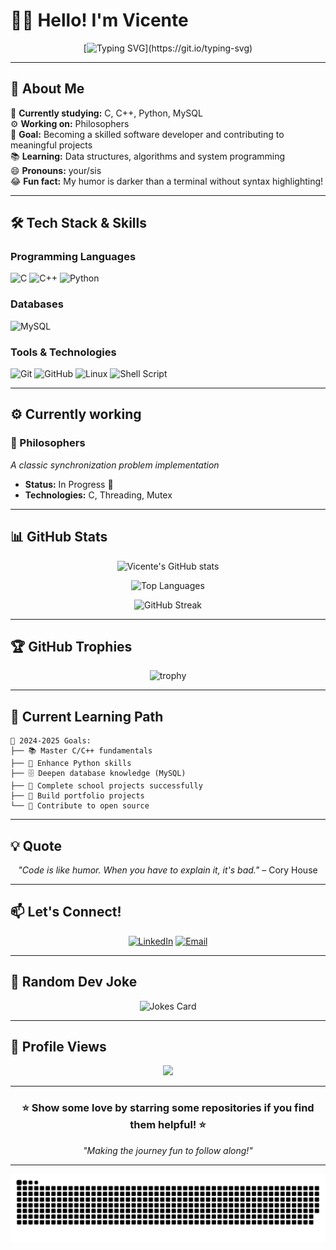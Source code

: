 <!-- GitHub Profile README -->

# 👨‍💻 Hello! I'm Vicente

<div align="center">
  
[![Typing SVG](https://readme-typing-svg.herokuapp.com?font=Fira+Code&pause=1000&color=00D9FF&center=true&vCenter=true&width=435&lines=Welcome+to+my+GitHub!;Learning+new+Languages,;One+line+of+code+at+a+time!)](https://git.io/typing-svg)

</div>

---

## 🚀 About Me

🌱 **Currently studying:** C, C++, Python, MySQL  
⚙️ **Working on:** Philosophers  
🎯 **Goal:** Becoming a skilled software developer and contributing to meaningful projects  
📚 **Learning:** Data structures, algorithms and system programming  
😄 **Pronouns:** your/sis  
😂 **Fun fact:** My humor is darker than a terminal without syntax highlighting!

---

## 🛠️ Tech Stack & Skills

### Programming Languages
![C](https://img.shields.io/badge/c-%2300599C.svg?style=for-the-badge&logo=c&logoColor=white)
![C++](https://img.shields.io/badge/c++-%2300599C.svg?style=for-the-badge&logo=c%2B%2B&logoColor=white)
![Python](https://img.shields.io/badge/python-3670A0?style=for-the-badge&logo=python&logoColor=ffdd54)

### Databases
![MySQL](https://img.shields.io/badge/mysql-%2300f.svg?style=for-the-badge&logo=mysql&logoColor=white)

### Tools & Technologies
![Git](https://img.shields.io/badge/git-%23F05033.svg?style=for-the-badge&logo=git&logoColor=white)
![GitHub](https://img.shields.io/badge/github-%23121011.svg?style=for-the-badge&logo=github&logoColor=white)
![Linux](https://img.shields.io/badge/Linux-FCC624?style=for-the-badge&logo=linux&logoColor=black)
![Shell Script](https://img.shields.io/badge/shell_script-%23121011.svg?style=for-the-badge&logo=gnu-bash&logoColor=white)

---

## ⚙️ Currently working

### 🧠 Philosophers
*A classic synchronization problem implementation*
- **Status:** In Progress 🚧
- **Technologies:** C, Threading, Mutex

---

## 📊 GitHub Stats

<div align="center">

![Vicente's GitHub stats](https://github-readme-stats.vercel.app/api?username=viceda-s&show_icons=true&theme=tokyonight&hide_border=true&count_private=true)

</div>

<div align="center">

![Top Languages](https://github-readme-stats.vercel.app/api/top-langs/?username=viceda-s&layout=compact&theme=tokyonight&hide_border=true)

</div>

<div align="center">

![GitHub Streak](https://github-readme-streak-stats.herokuapp.com/?user=viceda-s&theme=tokyonight&hide_border=true)

</div>

---

## 🏆 GitHub Trophies

<div align="center">

![trophy](https://github-profile-trophy.vercel.app/?username=viceda-s&theme=tokyonight&no-frame=true&no-bg=true&margin-w=4)

</div>

---

## 🎯 Current Learning Path

```
🎯 2024-2025 Goals:
├── 📚 Master C/C++ fundamentals
├── 🐍 Enhance Python skills
├── 🗄️ Deepen database knowledge (MySQL)
├── 🔧 Complete school projects successfully
├── 🚀 Build portfolio projects
└── 🤝 Contribute to open source
```

---

## 💡 Quote

<div align="center">

*"Code is like humor. When you have to explain it, it's bad."* – Cory House

</div>

---

## 📫 Let's Connect!

<div align="center">

[![LinkedIn](https://img.shields.io/badge/LinkedIn-%230077B5.svg?style=for-the-badge&logo=linkedin&logoColor=white)](https://www.linkedin.com/in/vicente-coelho-706a3a102/)
[![Email](https://img.shields.io/badge/Email-D14836?style=for-the-badge&logo=gmail&logoColor=white)](mailto:vicente.coelho95@gmail.com)

</div>

---

## 🎲 Random Dev Joke

<div align="center">

![Jokes Card](https://readme-jokes.vercel.app/api?hideBorder&theme=tokyonight)

</div>

---

## 👀 Profile Views

<div align="center">

![](https://komarev.com/ghpvc/?username=viceda-s&color=blue&style=flat-square&label=Profile+Views)

</div>

---

<div align="center">

### ⭐ Show some love by starring some repositories if you find them helpful! ⭐

*"Making the journey fun to follow along!"*

</div>

---

<div align="center">
  <img src="https://raw.githubusercontent.com/platane/platane/output/github-contribution-grid-snake-dark.svg" alt="GitHub Contribution Grid Snake Animation" />
</div>
